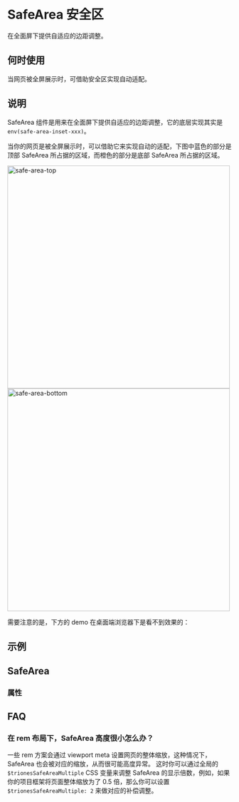 # SafeArea 安全区

在全面屏下提供自适应的边距调整。

## 何时使用

当网页被全屏展示时，可借助安全区实现自动适配。

## 说明

SafeArea 组件是用来在全面屏下提供自适应的边距调整，它的底层实现其实是 `env(safe-area-inset-xxx)`。

当你的网页是被全屏展示时，可以借助它来实现自动的适配，下图中蓝色的部分是顶部 SafeArea 所占据的区域，而橙色的部分是底部
SafeArea 所占据的区域。

<img alt="safe-area-top" src="https://gw.alipayobjects.com/mdn/rms_25513e/afts/img/A*ATR3R5FOt9gAAAAAAAAAAAAAARQnAQ" width="500px" />

<img alt="safe-area-bottom" src="https://gw.alipayobjects.com/mdn/rms_25513e/afts/img/A*M9vOS5mUT_AAAAAAAAAAAAAAARQnAQ" width="500px" />

需要注意的是，下方的 demo 在桌面端浏览器下是看不到效果的：

## 示例

<code src="./demo/base.tsx"></code>

## SafeArea

### 属性

<API id="SafeArea"></API>

## FAQ

### 在 rem 布局下，SafeArea 高度很小怎么办？

一些 rem 方案会通过 viewport meta 设置网页的整体缩放，这种情况下，SafeArea 也会被对应的缩放，从而很可能高度异常。
这时你可以通过全局的 `$trionesSafeAreaMultiple` CSS 变量来调整 SafeArea 的显示倍数，例如，如果你的项目框架将页面整体缩放为了
0.5 倍，那么你可以设置 `$trionesSafeAreaMultiple: 2` 来做对应的补偿调整。
